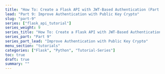 ```yaml
---
title: "How To: Create a Flask API with JWT-Based Authentication (Part 9)"
lead: "Part 9: Improve Authentication with Public Key Crypto"
slug: "part-9"
series: ["flask_api_tutorial"]
series_weight: 9
series_title: "How To: Create a Flask API with JWT-Based Authentication"
series_part: "Part 9"
series_part_lead: "Improve Authentication with Public Key Crypto"
menu_section: "tutorials"
categories: ["Flask", "Python", "Tutorial-Series"]
toc: true
draft: true
summary: ""
---
```

